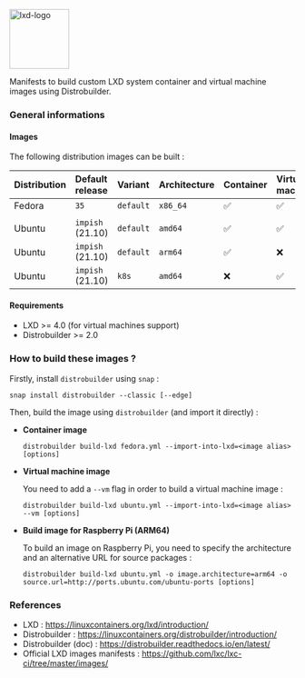 <p><img src="https://discuss.linuxcontainers.org/uploads/default/original/1X/9a2865f528f7b846cda54335dec298dda6109bb3.png" alt="lxd-logo" title="lxd" align="top" height=105 /></p>

Manifests to build custom LXD system container and virtual machine images using Distrobuilder.

### General informations

#### Images

The following distribution images can be built :

| Distribution   | Default release   | Variant      | Architecture | Container  | Virtual machine  |
| :--------------| :-----------------| :------------| :------------| :--------- | :--------------- |
| Fedora         | `35`              | `default`    | `x86_64`     | ✅         | ✅               |
|                |                   |              |              |            |                  |
| Ubuntu         | `impish` (21.10)  | `default`    | `amd64`      | ✅         | ✅               |
| Ubuntu         | `impish` (21.10)  | `default`    | `arm64`      | ✅         | ❌               |
| Ubuntu         | `impish` (21.10)  | `k8s`        | `amd64`      | ❌         | ✅               |

#### Requirements

- LXD >= 4.0 (for virtual machines support)
- Distrobuilder >= 2.0

### How to build these images ?

Firstly, install `distrobuilder` using `snap` :

```shell
snap install distrobuilder --classic [--edge]
```

Then, build the image using `distrobuilder` (and import it directly) :

* **Container image**

  ```shell
  distrobuilder build-lxd fedora.yml --import-into-lxd=<image alias> [options]
  ```

* **Virtual machine image**

  You need to add a `--vm` flag in order to build a virtual machine image :

  ```shell
  distrobuilder build-lxd ubuntu.yml --import-into-lxd=<image alias> --vm [options]
  ```

* **Build image for Raspberry Pi (ARM64)**

  To build an image on Raspberry Pi, you need to specify the architecture and an alternative URL for source packages :

  ```shell
  distrobuilder build-lxd ubuntu.yml -o image.architecture=arm64 -o source.url=http://ports.ubuntu.com/ubuntu-ports [options]
  ```

### References

* LXD : https://linuxcontainers.org/lxd/introduction/
* Distrobuilder : https://linuxcontainers.org/distrobuilder/introduction/
* Distrobuilder (doc) : https://distrobuilder.readthedocs.io/en/latest/
* Official LXD images manifests : https://github.com/lxc/lxc-ci/tree/master/images/
